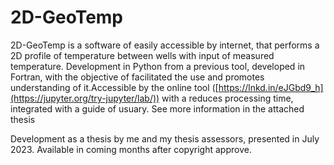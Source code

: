 # 2D-GeoTemp
2D-GeoTemp is a software of easily accessible by internet, that performs a 2D profile of temperature between wells with input of measured temperature. Development in Python from a previous tool, developed in Fortran, with the objective of facilitated the use and promotes understanding of it.Accessible by the online tool ([https://lnkd.in/eJGbd9_h](https://jupyter.org/try-jupyter/lab/)) with a reduces processing time, integrated with a guide of usuary. See more information in the attached thesis
 
Development as a thesis by me and my thesis assessors, presented in July 2023. Available in coming months after copyright approve.
